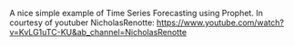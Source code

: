 A nice simple example of Time Series Forecasting using Prophet. In courtesy of youtuber NicholasRenotte: https://www.youtube.com/watch?v=KvLG1uTC-KU&ab_channel=NicholasRenotte
